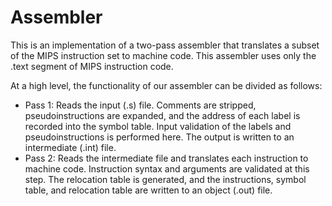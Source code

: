 # Assembler

This is an implementation of a two-pass assembler that translates a subset of the MIPS instruction set to machine code. This assembler uses only the .text segment of MIPS instruction code.

At a high level, the functionality of our assembler can be divided as follows:

* Pass 1: Reads the input (.s) file. Comments are stripped, pseudoinstructions are expanded, and the address of each label is recorded into the symbol table.  Input validation of the labels and  pseudoinstructions is performed here.  The output is written to an intermediate (.int) file. 
* Pass 2: Reads the intermediate file and translates each instruction to machine code. Instruction syntax and arguments are validated at this step. The relocation table is generated, and the instructions, symbol table, and relocation table are written to an object (.out) file.
